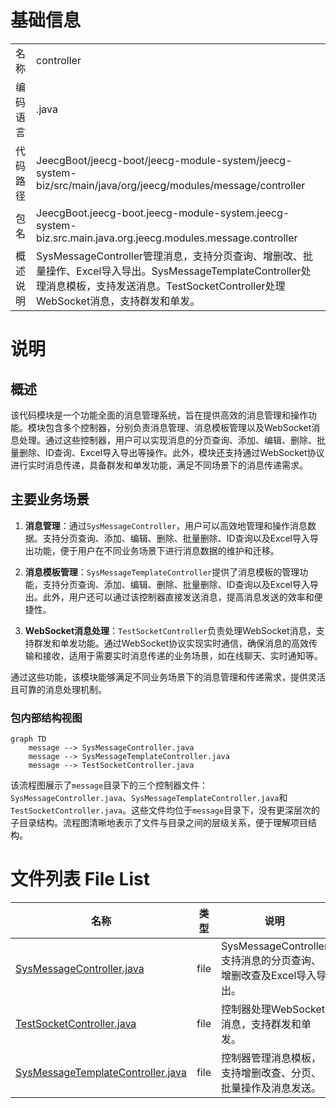 # 基础信息

|      |      |
|------|------|
| 名称 | controller |
| 编码语言 | .java |
| 代码路径 | JeecgBoot/jeecg-boot/jeecg-module-system/jeecg-system-biz/src/main/java/org/jeecg/modules/message/controller |
| 包名 | JeecgBoot.jeecg-boot.jeecg-module-system.jeecg-system-biz.src.main.java.org.jeecg.modules.message.controller |
| 概述说明 | SysMessageController管理消息，支持分页查询、增删改、批量操作、Excel导入导出。SysMessageTemplateController处理消息模板，支持发送消息。TestSocketController处理WebSocket消息，支持群发和单发。 |

# 说明

## 概述

该代码模块是一个功能全面的消息管理系统，旨在提供高效的消息管理和操作功能。模块包含多个控制器，分别负责消息管理、消息模板管理以及WebSocket消息处理。通过这些控制器，用户可以实现消息的分页查询、添加、编辑、删除、批量删除、ID查询、Excel导入导出等操作。此外，模块还支持通过WebSocket协议进行实时消息传递，具备群发和单发功能，满足不同场景下的消息传递需求。

## 主要业务场景

1. **消息管理**：通过`SysMessageController`，用户可以高效地管理和操作消息数据。支持分页查询、添加、编辑、删除、批量删除、ID查询以及Excel导入导出功能，便于用户在不同业务场景下进行消息数据的维护和迁移。

2. **消息模板管理**：`SysMessageTemplateController`提供了消息模板的管理功能，支持分页查询、添加、编辑、删除、批量删除、ID查询以及Excel导入导出。此外，用户还可以通过该控制器直接发送消息，提高消息发送的效率和便捷性。

3. **WebSocket消息处理**：`TestSocketController`负责处理WebSocket消息，支持群发和单发功能。通过WebSocket协议实现实时通信，确保消息的高效传输和接收，适用于需要实时消息传递的业务场景，如在线聊天、实时通知等。

通过这些功能，该模块能够满足不同业务场景下的消息管理和传递需求，提供灵活且可靠的消息处理机制。


### 包内部结构视图

```mermaid
graph TD
    message --> SysMessageController.java
    message --> SysMessageTemplateController.java
    message --> TestSocketController.java
```

该流程图展示了`message`目录下的三个控制器文件：`SysMessageController.java`、`SysMessageTemplateController.java`和`TestSocketController.java`。这些文件均位于`message`目录下，没有更深层次的子目录结构。流程图清晰地表示了文件与目录之间的层级关系，便于理解项目结构。

# 文件列表 File List

| 名称   | 类型  | 说明 |
|-------|------|-------------|
| [SysMessageController.java](SysMessageController.md) | file | SysMessageController支持消息的分页查询、增删改查及Excel导入导出。 |
| [TestSocketController.java](TestSocketController.md) | file | 控制器处理WebSocket消息，支持群发和单发。 |
| [SysMessageTemplateController.java](SysMessageTemplateController.md) | file | 控制器管理消息模板，支持增删改查、分页、批量操作及消息发送。 |


